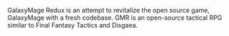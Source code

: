 GalaxyMage Redux is an attempt to revitalize the open source game, GalaxyMage with a fresh codebase. GMR is an open-source tactical RPG similar to Final Fantasy Tactics and Disgaea.
